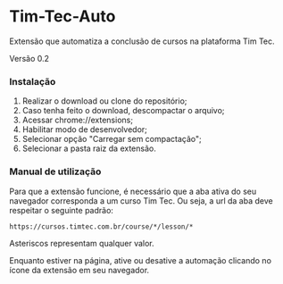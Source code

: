 # Tim-Tec-Auto
Extensão que automatiza a conclusão de cursos na plataforma Tim Tec.

Versão 0.2



### Instalação

1. Realizar o download ou clone do repositório;
2. Caso tenha feito o download, descompactar o arquivo;
3. Acessar chrome://extensions;
4. Habilitar modo de desenvolvedor;
5. Selecionar opção "Carregar sem compactação";
6. Selecionar a pasta raiz da extensão.



### Manual de utilização

Para que a extensão funcione, é necessário  que a aba ativa do seu navegador corresponda a um curso Tim Tec. Ou seja, a url da aba deve respeitar o seguinte padrão:

`https://cursos.timtec.com.br/course/*/lesson/*`

Asteriscos representam qualquer valor.

Enquanto estiver na página, ative ou desative a automação clicando no ícone da extensão em seu navegador.
